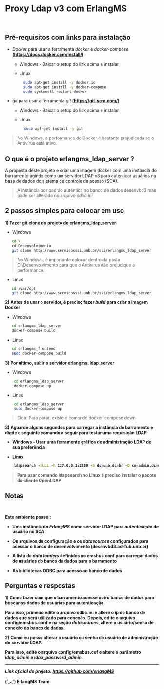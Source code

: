 # Proxy Ldap v3 com ErlangMS

<br>

## Pré-requisitos com links para instalação

- *Docker* para usar a ferramenta *docker* e *docker-compose* **(https://docs.docker.com/install/)**

    * Windows  - Baixar o setup do link acima e instalar

    * Linux
    ```bash
         sudo apt-get install -y docker.io
         sudo apt-get install -y docker-compose
         sudo systemctl restart docker
    ```



- *git* para usar a ferramenta *git*  **(https://git-scm.com/)**

    * Windows  - Baixar o setup do link acima e instalar

    * Linux
         ```bash
           sudo apt-get install -y git
        ```


> No Windows, a performance do Docker é bastante prejudicada se o Antivírus está ativo.



## O que é o projeto erlangms_ldap_server ?

A proposta deste projeto é criar uma imagem docker com uma instância do 
barramento agindo como um servidor LDAP v3 para autenticar usuários na base de dados do sistema de controle de acesso (SCA).

> A instância por padrão autentica no banco de dados desenvbd3 mas pode ser alterado no arquivo *odbc.ini*



## 2 passos simples para colocar em uso


<b> 1) Fazer git clone do projeto do erlangms_ldap_server</b>


- Windows
```bash
   cd \
   cd Desenvolvimento
   git clone http://www.servicosssi.unb.br/ssi/erlangms_ldap_server
```

> No Windows, é importante colocar dentro da pasta C:\Desenvolvimento para que o Antivírus não prejudique a performance.

- Linux
```bash
   cd /var/opt
   git clone http://www.servicosssi.unb.br/ssi/erlangms_ldap_server
```


<b>2) Antes de usar o servidor, é preciso fazer *build* para criar a imagem Docker</b>


- Windows
```bash
   cd erlangms_ldap_server
   docker-compose build 
```

- Linux
```bash
   cd erlangms_frontend
   sudo docker-compose build 
```


<b>3) Por último, subir o servidor **erlangms_ldap_server** </b>


- Windows
```bash
    cd erlangms_ldap_server
    docker-compose up
```

- Linux
```bash
    cd erlangms_ldap_server
    sudo docker-compose up
```

> Dica: Para parar, existe o comando docker-compose down

<b>3) Aguarde alguns segundos para carregar a instância do barramento e digite o seguinte comando a seguir para testar uma requisição LDAP


- Windows - Usar uma ferramente gráfica de administração LDAP de sua preferência

- Linux
```bash
    ldapsearch -xLLL -h 127.0.0.1:2389 -b dc=unb,dc=br -D cn=admin,dc=unb,dc=br uid=geral -w 123456
```

> Para usar comando ldapsearch no Linux é preciso instalar o pacote do cliente OpenLDAP


## Notas

<br>

Este ambiente possui:
 

* Uma instância do *ErlangMS* como servidor LDAP para *autenticação* de usuário no SCA

* Os arquivos de configuração e os *datasources* configurados para acessar o banco de desenvolvimento (desenvbd3.ad-fub.unb.br)

* A lista de *data loaders* definidos no emsbus.conf para carregar dados de usuários do banco de dados para o barramento

* As bibliotecas ODBC para acesso ao banco de dados


## Perguntas e respostas

<b> 1) Como fazer com que o barramento acesse outro banco de dados para buscar os dados de usuários para autenticação</b>

Para isso, primeiro edite o arquivo odbc.ini e altere o ip do banco de dados que será utilizado para conexão. Depois, edite o arquivo config/emsbus.conf e
na seção *datasources*, altere o usuário/senha de conexão do banco de dados.


<b> 2) Como eu posso alterar o usuário ou senha do usuário de administração do servidor LDAP.</b>

Para isso, edite o arquivo config/emsbus.cof e altere o parâmetro *ldap_admin* e *ldap_password_admin*.



---

*Link oficial do projeto: https://github.com/erlangMS*

**(`︿´)   ErlangMS Team**
